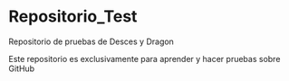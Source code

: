 # Repositorio_Test
Repositorio de pruebas de Desces y Dragon

Este repositorio es exclusivamente para aprender y hacer pruebas sobre GitHub
